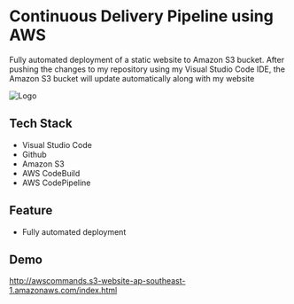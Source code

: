 
# Continuous Delivery Pipeline using AWS

Fully automated deployment of a static website to Amazon S3 bucket. After pushing the changes to my repository using my Visual Studio Code IDE, the Amazon S3 bucket will update automatically along with my website


![Logo](https://emeteriocatabayjr.github.io/assets/images/project-1.jpg)


## Tech Stack

- Visual Studio Code
- Github
- Amazon S3
- AWS CodeBuild
- AWS CodePipeline


## Feature

- Fully automated deployment



## Demo

http://awscommands.s3-website-ap-southeast-1.amazonaws.com/index.html

